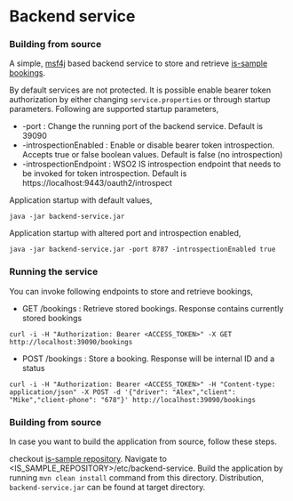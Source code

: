 # Backend service

### Building from source

A simple, [msf4j](https://github.com/wso2/msf4j) based backend service to store and retrieve 
[is-sample bookings](https://github.com/wso2/samples-is/tree/master/sso-samples).

By default services are not protected. It is possible enable bearer token authorization by either changing 
`service.properties` or through startup parameters. Following are supported startup parameters,

* -port : Change the running port of the backend service. Default is 39090
* -introspectionEnabled : Enable or disable bearer token introspection. Accepts true or false boolean values. Default is false (no introspection)
* -introspectionEndpoint : WSO2 IS introspection endpoint that needs to be invoked for token introspection. Default is https://localhost:9443/oauth2/introspect

Application startup with default values,

`java -jar backend-service.jar`

Application startup with altered port and introspection enabled,


`java -jar backend-service.jar -port 8787 -introspectionEnabled true`

### Running the service

You can invoke following endpoints to store and retrieve bookings,

* GET /bookings : Retrieve stored bookings. Response contains currently stored bookings

`curl -i -H "Authorization: Bearer <ACCESS_TOKEN>" -X GET http://localhost:39090/bookings`

* POST /bookings : Store a booking. Response will be internal ID and a status

`curl -i -H "Authorization: Bearer <ACCESS_TOKEN>" -H "Content-type: application/json" -X POST -d '{"driver": "Alex","client": "Mike","client-phone": "678"}' http://localhost:39090/bookings`

### Building from source

In case you want to build the application from source, follow these steps.

checkout [is-sample repository](https://github.com/wso2/samples-is). Navigate to <IS_SAMPLE_REPOSITORY>/etc/backend-service.
Build the application by running `mvn clean install` command from this directory. Distribution, `backend-service.jar` can
be found at target directory.


